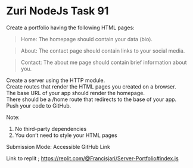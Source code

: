 # Zuri NodeJs Task 91 

Create a portfolio having the following HTML pages:

> Home: The homepage should contain your data (bio).

> About: The contact page should contain links to your social media.

> Contact: The about me page should contain brief information about you.


Create a server using the HTTP module. <br>
Create routes that render the HTML pages you created on a browser. <br>
The base URL of your app should render the homepage. <br>
There should be a /home route that redirects to the base of your app. <br>
Push your code to GitHub.

Note: 
1. No third-party dependencies
2. You don’t need to style your HTML pages
 

Submission Mode: Accessible GitHub Link

Link to replit ; https://replit.com/@Francisjari/Server-Portfolio#index.js